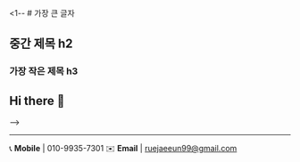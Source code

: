 
<1-- # 가장 큰 글자 <!-- h1 -->
## 중간 제목 h2
### 가장 작은 제목 h3
## Hi there 👋 
-->

----------------------
📞 **Mobile** | 010-9935-7301
✉️ **Email** | ruejaeeun99@gmail.com

<!--
**dev-jane99/dev-jane99** is a ✨ _special_ ✨ repository because its `README.md` (this file) appears on your GitHub profile.

Here are some ideas to get you started:

- 🔭 I’m currently working on ...
- 🌱 I’m currently learning ...
- 👯 I’m looking to collaborate on ...
- 🤔 I’m looking for help with ...
- 💬 Ask me about ...
- 📫 How to reach me: ...
- 😄 Pronouns: ...
- ⚡ Fun fact: ...
-->
